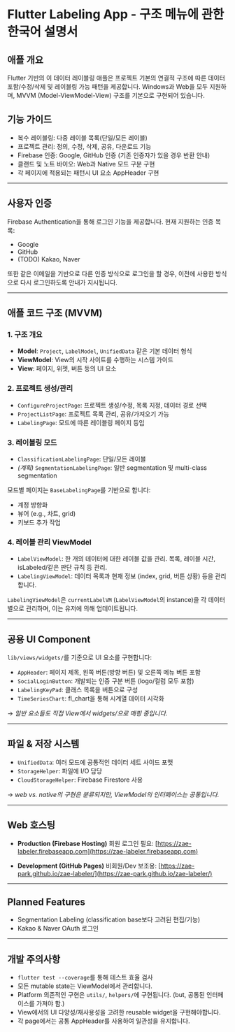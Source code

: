 # Flutter Labeling App - 구조 메뉴에 관한 한국어 설명서

## 애플 개요
Flutter 기반의 이 데이터 레이블링 애플은 프로젝트 기본의 연결적 구조에 따른 데이터 포함/수정/삭제 및 레이블링 가능 패턴을 제공합니다. Windows과 Web을 모두 지원하며, MVVM (Model-ViewModel-View) 구조를 기본으로 구현되어 있습니다.

## 기능 가이드
- 복수 레이블링: 다중 레이블 목록(단일/모든 레이블)
- 프로젝트 관리: 정의, 수정, 삭제, 공유, 다운로드 기능
- Firebase 인증: Google, GitHub 인증 (기존 인증자가 있을 경우 반환 안내)
- 클랜드 및 노트 바이오: Web과 Native 모드 구분 구현
- 각 페이지에 적용되는 패턴시 UI 요소 AppHeader 구현

---

## 사용자 인증
Firebase Authentication을 통해 로그인 기능을 제공합니다. 현재 지원하는 인증 목록:

- Google
- GitHub
- (TODO) Kakao, Naver

또한 같은 이메일을 기반으로 다른 인증 방식으로 로그인을 할 경우, 이전에 사용한 방식으로 다시 로그인하도록 안내가 지시됩니다.

---

## 애플 코드 구조 (MVVM)

### 1. 구조 개요
- **Model**: `Project`, `LabelModel`, `UnifiedData` 같은 기본 데이터 형식
- **ViewModel**: View의 시작 사이트를 수행하는 시스템 가이드
- **View**: 페이지, 위젯, 버튼 등의 UI 요소

### 2. 프로젝트 생성/관리
- `ConfigureProjectPage`: 프로젝트 생성/수정, 목록 지정, 데이터 경로 선택
- `ProjectListPage`: 프로젝트 목록 관리, 공유/가져오기 가능
- `LabelingPage`: 모드에 따른 레이블링 페이지 등입

### 3. 레이블링 모드
- `ClassificationLabelingPage`: 단일/모든 레이블
- *(계획)* `SegmentationLabelingPage`: 일반 segmentation 및 multi-class segmentation

모드별 페이지는 `BaseLabelingPage`를 기반으로 합니다:
- 계정 방향화
- 뷰어 (e.g., 차트, grid)
- 키보드 추가 작업

### 4. 레이블 관리 ViewModel
- `LabelViewModel`: 한 개의 데이터에 대한 레이블 값을 관리. 목록, 레이블 시간, isLabeled/같은 판단 규칙 등 관리.
- `LabelingViewModel`: 데이터 목록과 현재 정보 (index, grid, 버튼 상황) 등을 관리합니다.

`LabelingViewModel`은 `currentLabelVM` (`LabelViewModel`의 instance)을 각 데이터별으로 관리하며, 이는 유저에 의해 업데이트됩니다.

---

## 공용 UI Component
`lib/views/widgets/`를 기준으로 UI 요소를 구현합니다:

- `AppHeader`: 페이지 제목, 왼쪽 버튼(방향 버튼) 및 오른쪽 메뉴 버튼 포함
- `SocialLoginButton`: 개발되는 인증 구분 버튼 (logo/컬럼 모두 포함)
- `LabelingKeyPad`: 클래스 목록을 버튼으로 구성
- `TimeSeriesChart`: fl_chart을 통해 시계열 데이터 시각화

→ *일반 요소들도 직접 View에서 widgets/으로 매핑 중입니다.*

---

## 파일 & 저장 시스템
- `UnifiedData`: 여러 모드에 공통적인 데이터 세트 사이드 포맷
- `StorageHelper`: 파일에 I/O 담당
- `CloudStorageHelper`: Firebase Firestore 사용

→ *web vs. native의 구현은 분류되지만, ViewModel의 인터페이스는 공통입니다.*

---

## Web 호스팅

- **Production (Firebase Hosting)**
  회원 로그인 필요: [https://zae-labeler.firebaseapp.com](https://zae-labeler.firebaseapp.com)

- **Development (GitHub Pages)**
  비회원/Dev 보조용: [https://zae-park.github.io/zae-labeler/](https://zae-park.github.io/zae-labeler/)

---

## Planned Features
- Segmentation Labeling (classification base보다 고려된 편집/기능)
- Kakao & Naver OAuth 로그인

---

## 개발 주의사항
- `flutter test --coverage`를 통해 테스트 효율 검사
- 모든 mutable state는 ViewModel에서 관리합니다.
- Platform 의존적인 구현은 `utils/`, `helpers/`에 구현됩니다. (but, 공통된 인터페이스를 가져야 함.)
- View에서의 UI 다양성/재사용성을 고려한 reusable widget을 구현해야합니다.
- 각 page에서는 공통 AppHeader를 사용하여 일관성을 유지합니다.

